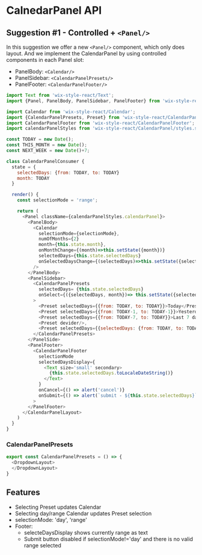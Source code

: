 # CalnedarPanel API

## Suggestion #1 - Controlled + `<Panel/>`

In this suggestion we offer a new `<Panel/>` component, which only does layout.
And we implement the CalendarPanel by using controlled components in each Panel slot:

- PanelBody:    `<Calendar/>`
- PanelSidebar: `<CalendarPanelPresets/>`
- PanelFooter:  `<CalendarPanelFooter/>`

```js
import Text from 'wix-style-react/Text';
import {Panel, PanelBody, PanelSidebar, PanelFooter} from 'wix-style-react/Panel';

import Calendar from 'wix-style-react/Calendar';
import {CalendarPanelPresets, Preset} from 'wix-style-react/CalendarPanelPresets';
import CalendarPanelFooter from 'wix-style-react/CalendarPanelFooter';
import calendarPanelStyles from 'wix-style-react/CalendarPanel/styles.st.css'

const TODAY = new Date();
const THIS_MONTH = new Date();
const NEXT_WEEK = new Date()+7;

class CalendarPanelConsumer {
  state = {
    selectedDays: {from: TODAY, to: TODAY}
    month: TODAY
  }

  render() {
    const selectionMode = 'range';

    return (
      <Panel className={calendarPanelStyles.calendarPanel}>
        <PanelBody>
          <Calendar
            selectionMode={selectionMode},
            numOfMonths={2}
            month={this.state.month},
            onMonthChange={(month)=>this.setState({month})}
            selectedDays={this.state.selectedDays}
            onSelectedDaysChange={(selectedDays)=>this.setState({selectedDays})}
          />
        </PanelBody>
        <PanelSidebar>
          <CalendarPanelPresets
            selectedDays= {this.state.selectedDays}
            onSelect={({selectedDays, month})=> this.setState({selectedDays, month})}
          >
            <Preset selectedDays={{from: TODAY, to: TODAY}}>Today</Preset>,
            <Preset selectedDays={{from: TODAY-1, to: TODAY-1}}>Yesterday</Preset>,
            <Preset selectedDays={{from: TODAY-7, to: TODAY}}>Last 7 days</Preset>,
            <Preset devider/>,
            <Preset selectedDays={{selectedDays: {from: TODAY, to: TODAY+14}}}>Next 14 days</Preset>
          </CalendarPanelPresets>
        </PanelSide>
        <PanelFooter>
          <CalendarPanelFooter
            selectionMode
            selectedDaysDisplay={
              <Text size='small' secondary>
                {this.state.selectedDays.toLocaleDateString()}
              </Text>
            }
            onCancel={() => alert('cancel')}
            onSubmit={() => alert(`submit - ${this.state.selectedDays}`)}
          >
        </PanelFooter>
      </CalendarPanelLayout>
    )
  }
}
```

### CalendarPanelPresets
```js
export const CalendarPanelPresets = () => {
  <DropdownLayout>
  </DropdownLayout>
}
```


## Features

- Selecting Preset updates Calendar
- Selecting day/range Calendar updates Preset selection
- selectionMode: 'day', 'range'
- Footer:
  - selecteDaysDisplay shows currently range as text
  - Submit button disabled if selectionMode!='day' and there is no valid range selected

